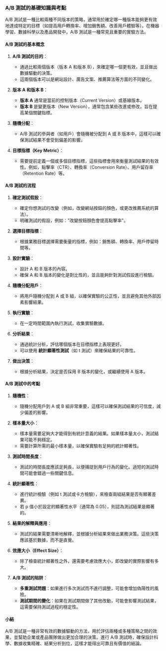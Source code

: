 ### A/B 測試的基礎知識與考點

A/B 測試是一種比較兩種不同版本的策略，通常用於確定哪一種版本能夠更有效地達成特定的目標（如提高用戶轉換率、增加銷售額、改善用戶體驗等）。在機器學習、數據科學以及產品開發中，A/B 測試是一種常見且重要的實驗方法。

#### A/B 測試的基本概念

1. **A/B 測試的目的**：
    
    - 通過比較兩個版本（版本 A 和版本 B），來確定哪一個更有效，並且做出數據驅動的決策。
    - 這兩個版本可以是網站設計、廣告文案、推薦算法等方面的不同變化。
2. **版本 A 和版本 B**：
    
    - **版本 A** 通常是當前的控制版本（Current Version）或基線版本。
    - **版本 B** 是變更版本（New Version），通常包含某些改進或修改，旨在提高某個關鍵指標。
3. **隨機分配**：
    
    - A/B 測試的參與者（如用戶）會隨機被分配到 A 或 B 版本中，這樣可以確保測試結果不會受到偏差的影響。
4. **目標指標（Key Metric）**：
    
    - 需要提前定義一個或多個目標指標，這些指標會用來衡量測試結果的有效性。例如，點擊率（CTR）、轉換率（Conversion Rate）、用戶留存率（Retention Rate）等。

#### A/B 測試的流程

1. **確定測試假設**：
    
    - 確定你想測試的改變（例如，改變網站按鈕的顏色，或更改推薦系統的算法）。
    - 明確測試的假設，例如："改變按鈕顏色會提高點擊率"。
2. **選擇目標指標**：
    
    - 根據業務目標選擇需要衡量的指標，例如：銷售額、轉換率、用戶停留時間等。
3. **設計實驗**：
    
    - 設計 A 和 B 版本的內容。
    - 確保 A 和 B 版本的變化是對比性的，並且能夠針對測試假設進行檢驗。
4. **隨機分配用戶**：
    
    - 將用戶隨機分配到 A 或 B 組，以確保實驗的公正性，並且避免其他外部因素影響結果。
5. **執行實驗**：
    
    - 在一定時間範圍內執行測試，收集實驗數據。
6. **分析結果**：
    
    - 通過統計分析，評估哪個版本在目標指標上表現更好。
    - 可以使用 **統計顯著性測試**（如 t 測試）來確保結果的可靠性。
7. **做出決策**：
    
    - 根據分析結果，決定是否採用 B 版本的變化，或繼續使用 A 版本。

#### A/B 測試中的考點

1. **隨機性**：
    
    - 隨機分配用戶到 A 或 B 組非常重要，這樣可以確保測試結果的可信度，減少偏差的影響。
2. **樣本量大小**：
    
    - 樣本量需要足夠大才能得到有統計意義的結果。如果樣本量太小，測試結果可能不夠穩定。
    - 需要計算所需的最小樣本量，以確保實驗有足夠的統計顯著性。
3. **測試時間長度**：
    
    - 測試的時間長度應該足夠長，以便捕捉到用戶行為的變化。過短的測試時間可能會錯過一些關鍵信息。
4. **統計顯著性**：
    
    - 進行統計檢驗（例如 t 測試或卡方檢驗），來檢查兩組結果是否有顯著差異。
    - 若 p 值小於設定的顯著性水平（通常為 0.05），則認為測試結果是顯著的。
5. **結果的解釋與應用**：
    
    - 測試的結果需要清晰地解釋，並根據分析結果來做出業務決策。這些決策應該基於數據，而不是直覺。
6. **效應大小（Effect Size）**：
    
    - 除了檢查統計顯著性之外，還需要考慮效應大小，即改變的實際影響有多大。
7. **A/B 測試的陷阱**：
    
    - **多重測試問題**：如果進行多次測試而不進行調整，可能會增加偽陽性的風險。
    - **測試期間的變化**：如果在測試期間做了其他改動，可能會影響測試結果，這需要保持測試過程的穩定性。

#### 小結

A/B 測試是一種非常有效的數據驅動的方法，用於評估兩種或多種策略之間的效果，並幫助企業或產品團隊做出更加合理的決策。進行 A/B 測試時，確保設計科學、數據收集精確、結果分析到位，這樣才能得出可靠且有價值的結論。
